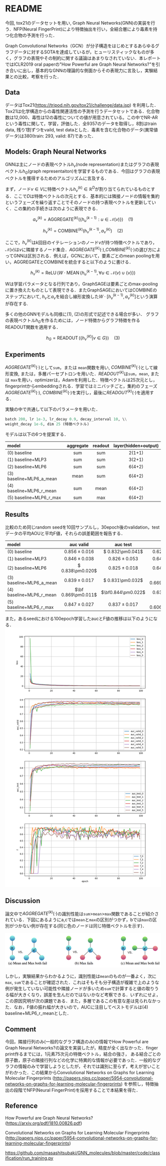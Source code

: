 # README

今回, tox21のデータセットを用い, Graph Neural Networks(GNN)の実装を行う．NFP(Neural FingerPrint)により特徴抽出を行い，全結合層により毒素を持つ化合物の予測を行った．

Graph Convolutional Networks（GCN）が分子構造をはじめとするあらゆるグラフデータに対するSOTAを達成しているが，ヒューリスティックなものが多く，グラフの表現やその制約に関する議論はあまりなされていない．本レポートではICLR2019 oral paperの"How Powerful are Graph Neural Networks?"を引き合いに出し，基本的なGNNの理論的な側面からその表現力に言及し，実験結果との比較，考察を行った．


## Data
データはTox21(https://tripod.nih.gov/tox21/challenge/data.jsp) を利用した．Tox21は化学構造からの毒性関連活性の予測を行うデータセットである．化合物数は12,000、毒性は12の毒性についての値が用意されている。この中でNR-ARという毒性に関して，学習，評価した．全9357のデータを取得し，8割はtrain data, 残り1割ずつをvaild, test dataとした．毒素を含む化合物のデータ(異常値データ)は380(train: 293, valid: 87)であった．

## Models: Graph Neural Networks

GNNは主にノードの表現ベクトル$h_v$(node representation)またはグラフの表現ベクトル$h_G$(graph representaiton)を学習するものである．今回はグラフの表現ベクトルを獲得するためのアルゴリズムに言及する．

まず，ノード$v \in V$に特徴ベクトル$h_v^{(k)} \in \mathbb{R}^D$が割り当てられているものとする．ここで$D$は特徴ベクトルの次元とする．基本的には隣接ノードの情報を集約というフェーズを繰り返すことでそのノードの持つ表現ベクトルを更新していく．この集約の手続きは次のように表現できる．

$$
a_{v}^{(k)}=\operatorname{AGGREGATE}^{(k)}\left(\left\{h_{u}^{(k-1)} : u \in \mathcal{N}(v)\right\}\right) \quad (1)
$$

$$
h_{v}^{(k)}=\operatorname{COMBINE}^{(k)}\left(h_{v}^{(k-1)}, a_{\nu}^{(k)}\right) \quad (2)
$$

ここで，$h_v^{(k)}$は$k$回目のイテレーションのノード$v$が持つ特徴ベクトルであり，$\mathcal N(v)$は$v$に隣接するノード集合．$AGGREGATE^{(k)}(⋅)$,$COMBINE^{(k)}(⋅)$の選び方によってGNNは区別される．例えば，GCNにおいて，要素ごとのmean poolingを用い，AGGREGATEとCOMBINEを統合すると以下のように書ける．

$$
h_{v}^{(k)}=\operatorname{ReLU}\left(W \cdot \operatorname{MEAN}\left\{h_{u}^{(k-1)}, \forall u \in \mathcal{N}(v) \cup\{v\}\right\}\right)
$$

Wは学習パラメータとなる行列であり，GraphSAGEは要素ごとのmax-poolingに置き換えたものとして表現できる．またGraphSAGEにおいてはCOMBINEのステップにおいて, $h_v$と$a_v$を結合し線形変換した$W⋅[h_v^{(k−1)}, a_v^{(k)}]$という演算が存在する.


多くの他のGNNモデルも同様に(1), (2)の形式で記述できる場合が多い．
グラフの表現ベクトル$h_G$を作るためには，ノード特徴からグラフ特徴を作るREADOUT関数を適用する．

$$
h_{G}=\operatorname{READOUT}\left(\left\{h_{v}^{(K)} | v \in G\right\}\right) \quad (3)
$$

## Experiments
$AGGREGATE^{(k)}(⋅)$として`sum`，または `mean`関数を用い, $COMBINE^{(k)}(⋅)$として線形変換, または，多層パーセプトロンを用いた．$READOUT^{(k)}$は`sum`，`mean`, または `max`を用い，optimizerは，Adamを利用した．特徴ベクトルは25次元とし，fingerprintからembeddingされる．学習ではミニバッチごと，集約のフェーズ$AGGREGATE^{(k)}(⋅)$,  $COMBINE^{(k)}(⋅)$を実行し，最後に$READOUT^{(k)}(⋅)$を適用する．

実験の中で共通して以下のパラメータを用いた．

```python
batch 200, lr 1e-3, lr_decay 0.9, decay_interval 10, \\
weight_decay 1e-6, dim 25 (特徴ベクトル)
```

モデルは以下の6つを提案する．

|      model    | aggregate | readout| layer(hidden+output)  |
|:-------------|:--------------:|:--------------:|:-------------------:|
|(0) baseline  |	sum|sum|2(1+1)|
|(1) baseline+MLP3  | sum|sum|3(2+1)|
|(2) baseline+MLP6  | sum|sum|6(4+2)|
|(3) baseline+MLP6_a\_mean | mean|sum|6(4+2)|
|(4) baseline+MLP6_r\_mean | sum|mean|6(4+2)|
|(5) baseline+MLP6_r\_max  | sum|max|6(4+2)|


## Results
比較のため同じrandom seedを10回サンプルし，30epoch後のvalidation，testデータの平均AOUと平均F値，それらの誤差範囲を報告する．

|      model    | auc valid | auc test|  F |
|:-------------|:--------------:|:--------------:|:-------------------:|
| (0) baseline             |$0.856\pm0.016$|$ 0.832\pm0.041$|$0.624\pm0.031$|
| (1) baseline+MLP3        |$0.846\pm0.038$|$0.826\pm0.053$|$0.643\pm0.081$|
| (2) baseline+MLP6        |$ 0.838\pm0.020$|$0.825\pm0.018$|$0.641\pm0.071$|
| (3) baseline+MLP6_a\_mean|$0.839\pm0.017$|$ 0.831\pm0.032$|$\bf 0.669\pm0.046$|
| (4) baseline+MLP6_r\_mean|$\bf 0.869\pm0.011$|$\bf0.844\pm0.022$|$0.636\pm0.042$|
| (5) baseline+MLP6_r\_max |$0.847\pm0.027$|$0.837\pm0.017$|$ 0.606\pm0.084$|

また，あるseedにおける100epoch学習したaucとF値の推移は以下のようになる．
<img src="result.png">

## Discussion
論文中で$AGGREGATE^{(k)}(⋅)$の識別性能は`sum`>`mean`>`max`関数であることが紹介されている．下図にあるようにa,cでは`mean`と`max`の区別がつかず，bでは`max`の区別がつかない例が存在する(同じ色のノードは同じ特徴ベクトルを示す)．

<img src="images/graph.png">

しかし，実験結果からわかるように，識別性能は`mean`のものが一番よく，次に`max`, `sum`であることが確認された．これはそもそも分子構造が複雑で上のような例が発生していない可能性や隣接ノードが多いため`sum`で計算すると値の取りうる幅が大きくなり，誤差を生んだのではないかなど考察できる．いずれにせよ，この原因究明が次の課題である．また，多層であるこの有意な差は見られなかった．なお，F値の振れ幅が大きいので，AUCに注目してベストモデルは(4) baseline+MLP6_r\_meanとした．

## Comment
今回，隣接行列のみ(一般的なグラフ構造のみ)の情報でHow Powerful are Graph Neural Networks?の論文を実装したが，精度が全く出なかった．finger print作るまでには，1元素75次元の特徴ベクトル，結合の強さ， ある結合ごとの原子数，原子の隣接行列などの化学に特異的な情報が必要であった．一般的なグラフの情報のみで学習しようとしたが，それでは識別に至らず，考えが甘いことがわかった．この結果からConvolutional Networks on Graphs for Learning Molecular Fingerprints (http://papers.nips.cc/paper/5954-convolutional-networks-on-graphs-for-learning-molecular-fingerprints) を参照し，特徴抽出の段階でNFP(Neural FingerPrint)を採用することで本結果を得た．

## Reference 
How Powerful are Graph Neural Networks?(https://arxiv.org/pdf/1810.00826.pdf)

Convolutional Networks on Graphs for Learning Molecular Fingerprints
(http://papers.nips.cc/paper/5954-convolutional-networks-on-graphs-for-learning-molecular-fingerprints)

https://github.com/masashitsubaki/GNN_molecules/blob/master/code/classification/run_training.py









